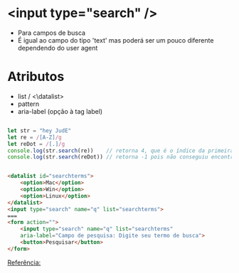 # \<input type="search" />

- Para campos de busca
- É igual ao campo do tipo 'text' mas poderá ser um pouco diferente dependendo do user agent

# Atributos

- list / <\datalist>
- pattern
- aria-label (opção à tag label)

```javascript

let str = "hey JudE"
let re = /[A-Z]/g
let reDot = /[.]/g
console.log(str.search(re))    // retorna 4, que é o índice da primeira letra maiúscula "J"
console.log(str.search(reDot)) // retorna -1 pois não conseguiu encontrar o ponto "."

```
```html

<datalist id="searchterms">
    <option>Mac</option>
    <option>Win</option>
    <option>Linux</option>    
</datalist>
<input type="search" name="q" list="searchterms">
===
<form action="">
    <input type="search" name="q" list="searchterms"
    aria-label="Campo de pesquisa: Digite seu termo de busca">
    <button>Pesquisar</button>
</form>

```

[Referência:](https://developer.mozilla.org/pt-BR/docs/Web/JavaScript/Reference/Global_Objects/String/search)